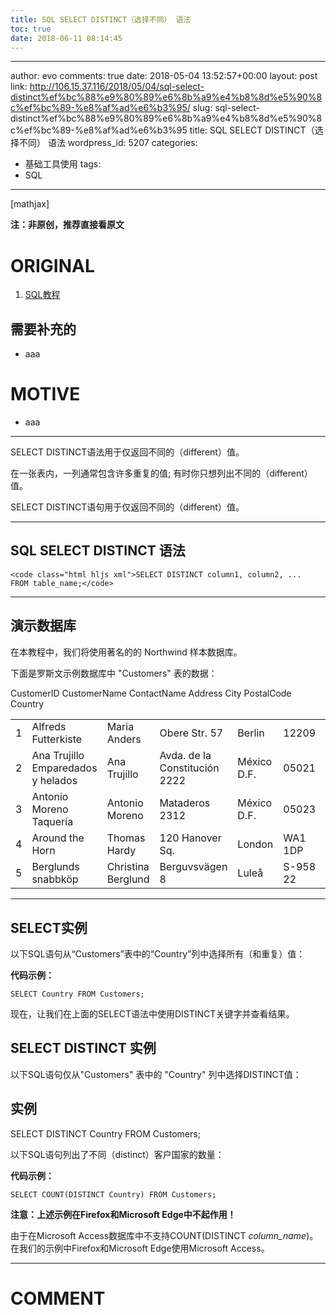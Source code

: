 ```yaml
---
title: SQL SELECT DISTINCT（选择不同） 语法
toc: true
date: 2018-06-11 08:14:45
---
```

---
author: evo
comments: true
date: 2018-05-04 13:52:57+00:00
layout: post
link: http://106.15.37.116/2018/05/04/sql-select-distinct%ef%bc%88%e9%80%89%e6%8b%a9%e4%b8%8d%e5%90%8c%ef%bc%89-%e8%af%ad%e6%b3%95/
slug: sql-select-distinct%ef%bc%88%e9%80%89%e6%8b%a9%e4%b8%8d%e5%90%8c%ef%bc%89-%e8%af%ad%e6%b3%95
title: SQL SELECT DISTINCT（选择不同） 语法
wordpress_id: 5207
categories:
- 基础工具使用
tags:
- SQL
---

<!-- more -->

[mathjax]

**注：非原创，推荐直接看原文**


# ORIGINAL





 	
  1. [SQL教程](https://www.w3cschool.cn/sql/)




## 需要补充的





 	
  * aaa




# MOTIVE





 	
  * aaa





* * *



SELECT DISTINCT语法用于仅返回不同的（different）值。

在一张表内，一列通常包含许多重复的值; 有时你只想列出不同的（different）值。

SELECT DISTINCT语句用于仅返回不同的（different）值。



* * *





## SQL SELECT DISTINCT 语法



    
    <code class="html hljs xml">SELECT DISTINCT column1, column2, ...
    FROM table_name;</code>






* * *





## 演示数据库


在本教程中，我们将使用著名的的 Northwind 样本数据库。

下面是罗斯文示例数据库中 "Customers" 表的数据：
<table class="reference notranslate  " >
<tbody >
<tr >
CustomerID
CustomerName
ContactName
Address
City
PostalCode
Country
</tr>
<tr >

<td >1
</td>

<td >Alfreds Futterkiste
</td>

<td >Maria Anders
</td>

<td >Obere Str. 57
</td>

<td >Berlin
</td>

<td >12209
</td>

<td >Germany
</td>
</tr>
<tr >

<td >2
</td>

<td >Ana Trujillo Emparedados y helados
</td>

<td >Ana Trujillo
</td>

<td >Avda. de la Constitución 2222
</td>

<td >México D.F.
</td>

<td >05021
</td>

<td >Mexico
</td>
</tr>
<tr >

<td >3
</td>

<td >Antonio Moreno Taquería
</td>

<td >Antonio Moreno
</td>

<td >Mataderos 2312
</td>

<td >México D.F.
</td>

<td >05023
</td>

<td >Mexico
</td>
</tr>
<tr >

<td >4
</td>

<td >Around the Horn
</td>

<td >Thomas Hardy
</td>

<td >120 Hanover Sq.
</td>

<td >London
</td>

<td >WA1 1DP
</td>

<td >UK
</td>
</tr>
<tr >

<td >5
</td>

<td >Berglunds snabbköp
</td>

<td >Christina Berglund
</td>

<td >Berguvsvägen 8
</td>

<td >Luleå
</td>

<td >S-958 22
</td>

<td >Sweden
</td>
</tr>
</tbody>
</table>




* * *





## SELECT实例


以下SQL语句从“Customers”表中的“Country”列中选择所有（和重复）值：


**代码示例：**



    
    SELECT Country FROM Customers;


现在，让我们在上面的SELECT语法中使用DISTINCT关键字并查看结果。


## SELECT DISTINCT 实例


以下SQL语句仅从"Customers" 表中的 "Country" 列中选择DISTINCT值：





## 实例




SELECT DISTINCT Country FROM Customers;





以下SQL语句列出了不同（distinct）客户国家的数量：

**代码示例：**

    
    SELECT COUNT(DISTINCT Country) FROM Customers;


**注意：上述示例在Firefox和Microsoft Edge中不起作用！**

由于在Microsoft Access数据库中不支持COUNT(DISTINCT _column_name_)。在我们的示例中Firefox和Microsoft Edge使用Microsoft Access。























* * *





# COMMENT



